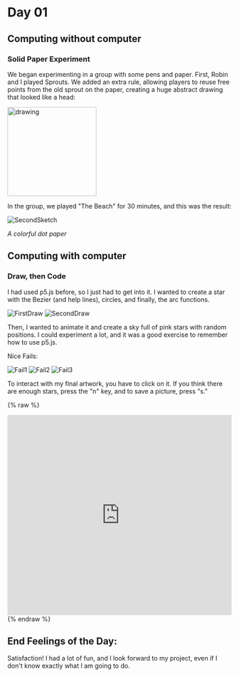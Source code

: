 # Day 01

## Computing without computer

### Solid Paper Experiment

We began experimenting in a group with some pens and paper. First, Robin and I played Sprouts. We added an extra rule, allowing players to reuse free points from the old sprout on the paper, creating a huge abstract drawing that looked like a head:


 <img src="content/day01/Sprout.webp" alt="drawing" width="200"/>

In the group, we played "The Beach" for 30 minutes, and this was the result:

 ![SecondSketch](content/day01/theBeach.webp)

*A colorful dot paper*

## Computing with computer

### Draw, then Code

I had used p5.js before, so I just had to get into it. I wanted to create a star with the Bezier (and help lines), circles, and finally, the arc functions.

 ![FirstDraw](/content/day01/sketch1.png)
 ![SecondDraw](/content/day01/sketch2.png)

Then, I wanted to animate it and create a sky full of pink stars with random positions. I could experiment a lot, and it was a good exercise to remember how to use p5.js.

Nice Fails:

 ![Fail1](content/day01/Postkarte.jpg)
 ![Fail2](content/day01/Star.webp)
 ![Fail3](content/day01/Star7.jpg)

To interact with my final artwork, you have to click on it. If you think there are enough stars, press the "n" key, and to save a picture, press "s."

{% raw %}
<iframe src="https://editor.p5js.org/PerlaH/full/y8b-ywLwn" width="100%" height="450" frameborder="no"></iframe>
{% endraw %}


## End Feelings of the Day:

Satisfaction! I had a lot of fun, and I look forward to my project, even if I don't know exactly what I am going to do.
